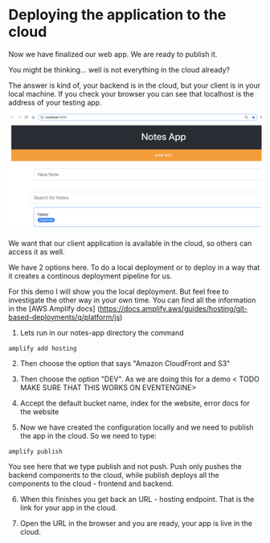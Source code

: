 # Deploying the application to the cloud

Now we have finalized our web app. We are ready to publish it.

You might be thinking... well is not everything in the cloud already?

The answer is kind of, your backend is in the cloud, but your client is in your local machine. If you check your browser you can see that localhost is the address of your testing app.

<img src="../images/localhost.png"
     alt="Localhost in the navigation bar" />

We want that our client application is available in the cloud, so others can access it as well.

We have 2 options here. To do a local deployment or to deploy in a way that it creates a continous deployment pipeline for us.

For this demo I will show you the local deployment. But feel free to investigate the other way in your own time. You can find all the information in the [AWS Amplify docs] (https://docs.amplify.aws/guides/hosting/git-based-deployments/q/platform/js)

1. Lets run in our notes-app directory the command

```
amplify add hosting
```

2. Then choose the option that says "Amazon CloudFront and S3"

3. Then choose the option "DEV". As we are doing this for a demo < TODO MAKE SURE THAT THIS WORKS ON EVENTENGINE>

4. Accept the default bucket name, index for the website, error docs for the website

5. Now we have created the configuration locally and we need to publish the app in the cloud. So we need to type:

```
amplify publish
```

You see here that we type publish and not push. Push only pushes the backend components to the cloud, while publish deploys all the components to the cloud - frontend and backend.

6. When this finishes you get back an URL - hosting endpoint. That is the link for your app in the cloud.

7. Open the URL in the browser and you are ready, your app is live in the cloud.

